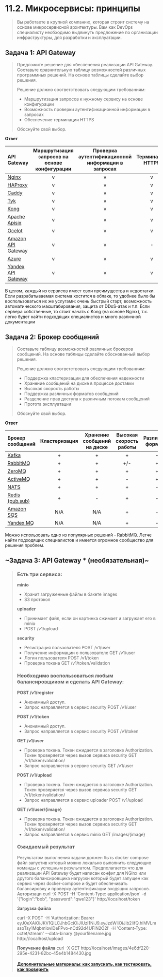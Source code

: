 
# 11.2. Микросервисы: принципы

>Вы работаете в крупной компанию, которая строит систему на основе микросервисной архитектуры.
>Вам как DevOps специалисту необходимо выдвинуть предложение по организации инфраструктуры, для разработки и эксплуатации.

## Задача 1: API Gateway 

>Предложите решение для обеспечения реализации API Gateway. Составьте сравнительную таблицу возможностей различных программных решений. На основе таблицы сделайте выбор решения.
>
>Решение должно соответствовать следующим требованиям:
>- Маршрутизация запросов к нужному сервису на основе конфигурации
>- Возможность проверки аутентификационной информации в запросах
>- Обеспечение терминации HTTPS
>
>Обоснуйте свой выбор.

**Ответ**

| API Gateway | Маршрутизация запросов на основе конфигурации | Проверка аутентификационной информации в запросах | Терминация HTTPS |
| :---                                                               | :---: | :---: | :---: |
| [Nginx](https://nginx.com)                                         |   v   |   v   |   v   |
| [HAProxy](https://www.haproxy.com)                                 |   v   |   v   |   v   |
| [Caddy](https://caddyserver.com)                                   |   v   |   v   |   v   |
| [Tyk](https://tyk.io)                                              |   v   |   v   |   v   |
| [Kong](https://konghq.com/products/api-gateway-platform)           |   v   |   v   |   v   |
| [Apache Apisix](https://apisix.apache.org)                         |   v   |   v   |   v   |
| [Ocelot](https://github.com/ThreeMammals/Ocelot)                   |   v   |   v   |   v   |
| [Amazon API Gateway](https://aws.amazon.com/ru/api-gateway/)       |   v   |   v   |   -   |
| [Azure](https://azure.microsoft.com/en-gb/services/api-management) |   v   |   v   |   v   |
| [Yandex API Gateway](https://cloud.yandex.ru/docs/api-gateway/)    |   v   |   v   |   v   |

В целом, каждый из сервисов имеет свои преимущества и недостатки. 
Если разрабатываемая система хостится в облаке, то удобнее было бы воспользоваться их же услугами: очень быстрый старт, возможность автоматического масштабирования, защита от DDoS-атак и т.п.
Если сервера собственные, то стоит начать с Kong (на основе Nginx), т.к. легко будет найти подходящих специалистов и много различной документации

## Задача 2: Брокер сообщений

>Составьте таблицу возможностей различных брокеров сообщений. На основе таблицы сделайте обоснованный выбор решения.
>
>Решение должно соответствовать следующим требованиям:
>- Поддержка кластеризации для обеспечения надежности
>- Хранение сообщений на диске в процессе доставки
>- Высокая скорость работы
>- Поддержка различных форматов сообщений
>- Разделение прав доступа к различным потокам сообщений
>- Протота эксплуатации
>
>Обоснуйте свой выбор.

**Ответ**

| Брокер сообщений      | Кластеризация | Хранение сообщений на диске | Высокая скорость работы | Различные форматы | Права доступа | Простота |
| :-------------------- | :-----------: | :-------------------------: | :--------------: | :----: | :-----------: | :------: |
| [Kafka](https://kafka.apache.org)                           |  +  |  +  |  +  |  -  |  +  |  -  |
| [RabbitMQ](https://www.rabbitmq.com)                        |  +  |  +  | +/- |  +  |  +  |  +  |
| [ZeroMQ](https://zeromq.org)                                |  +  |  +  |  +  |  +  |  +  |  -  |
| [ActiveMQ](https://activemq.apache.org)                     |  +  |  +  |  -  |  +  |  +  |  +  |
| [NATS](https://nats.io)                                     |  +  |  +  |  +  |  -  |  +  |  +  |
| [Redis (pub,sub)](https://redis.io)                         |  +  |  -  |  +  |  -  |  -  |  +  |
| [Amazon SQS](https://aws.amazon.com/ru/sqs/)                | N/A | N/A |  +  |  -  |  -  |  +  |
| [Yandex MQ](https://cloud.yandex.ru/services/message-queue) | N/A | N/A |  +  |  -  |  -  |  +  |

Можно использовать одно из популярных решений - RabbitMQ. Легче найти подходящих специалистов и имеется огромное сообщество для решения проблем.

## ~Задача 3: API Gateway * (необязательная)~

>### Есть три сервиса:
>
>**minio**
>- Хранит загруженные файлы в бакете images
>- S3 протокол
>
>**uploader**
>- Принимает файл, если он картинка сжимает и загружает его в minio
>- POST /v1/upload
>
>**security**
>- Регистрация пользователя POST /v1/user
>- Получение информации о пользователе GET /v1/user
>- Логин пользователя POST /v1/token
>- Проверка токена GET /v1/token/validation
>
>### Необходимо воспользоваться любым балансировщиком и сделать API Gateway:
>
>**POST /v1/register**
>- Анонимный доступ.
>- Запрос направляется в сервис security POST /v1/user
>
>**POST /v1/token**
>- Анонимный доступ.
>- Запрос направляется в сервис security POST /v1/token
>
>**GET /v1/user**
>- Проверка токена. Токен ожидается в заголовке Authorization. Токен проверяется через вызов сервиса security GET /v1/token/validation/
>- Запрос направляется в сервис security GET /v1/user
>
>**POST /v1/upload**
>- Проверка токена. Токен ожидается в заголовке Authorization. Токен проверяется через вызов сервиса security GET /v1/token/validation/
>- Запрос направляется в сервис uploader POST /v1/upload
>
>**GET /v1/user/{image}**
>- Проверка токена. Токен ожидается в заголовке Authorization. Токен проверяется через вызов сервиса security GET /v1/token/validation/
>- Запрос направляется в сервис minio  GET /images/{image}
>
>### Ожидаемый результат
>
>Результатом выполнения задачи должен быть docker compose файл запустив который можно локально выполнить следующие команды с успешным результатом.
>Предполагается что для реализации API Gateway будет написан конфиг для NGinx или другого балансировщика нагрузки который будет запущен как сервис через docker-compose и будет обеспечивать балансировку и проверку аутентификации входящих запросов.
>Авторизаци
>curl -X POST -H 'Content-Type: application/json' -d '{"login":"bob", "password":"qwe123"}' http://localhost/token
>
>**Загрузка файла**
>
>curl -X POST -H 'Authorization: Bearer eyJ0eXAiOiJKV1QiLCJhbGciOiJIUzI1NiJ9.eyJzdWIiOiJib2IifQ.hiMVLmssoTsy1MqbmIoviDeFPvo-nCd92d4UFiN2O2I' -H 'Content-Type: octet/stream' --data-binary @yourfilename.jpg http://localhost/upload
>
>**Получение файла**
>curl -X GET http://localhost/images/4e6df220-295e-4231-82bc-45e4b1484430.jpg
>
>#### [Дополнительные материалы: как запускать, как тестировать, как проверить](https://github.com/netology-code/devkub-homeworks/tree/main/11-microservices-02-principles)
